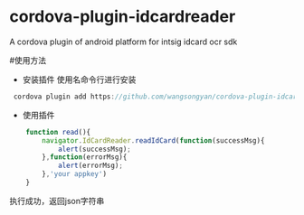 # cordova-plugin-idcardreader
A cordova plugin of android platform for intsig idcard ocr sdk

#使用方法
- 安装插件
使用名命令行进行安装
```javascript
 cordova plugin add https://github.com/wangsongyan/cordova-plugin-idcardreader.git --variable IDCARD_TEMP_PATH=/sdcard/idcardscan
```

- 使用插件
```javascript
    function read(){
    	navigator.IdCardReader.readIdCard(function(successMsg){
    		alert(successMsg);
    	},function(errorMsg){
    		alert(errorMsg);
    	},'your appkey')
    }
```
 执行成功，返回json字符串
